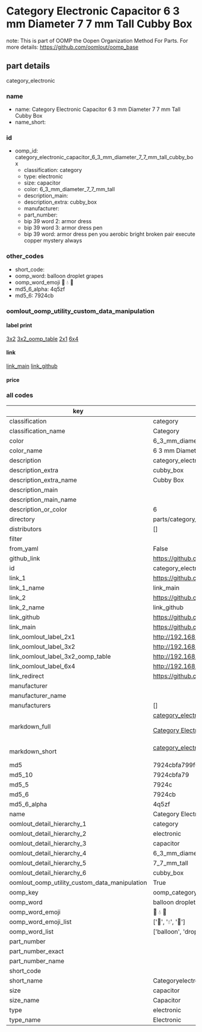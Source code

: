 # Category Electronic Capacitor 6 3 mm Diameter 7 7 mm Tall Cubby Box  

note: This is part of OOMP the Oopen Organization Method For Parts. For more details: https://github.com/oomlout/oomp_base

##  part details
  



category_electronic



### name
* name: Category Electronic Capacitor 6 3 mm Diameter 7 7 mm Tall Cubby Box
* name_short: 
### id
* oomp_id: category_electronic_capacitor_6_3_mm_diameter_7_7_mm_tall_cubby_box
  * classification: category
  * type: electronic
  * size: capacitor
  * color: 6_3_mm_diameter_7_7_mm_tall
  * description_main: 
  * description_extra: cubby_box
  * manufacturer: 
  * part_number: 
  * bip 39 word 2: armor dress
  * bip 39 word 3: armor dress pen
  * bip 39 word: armor dress pen you aerobic bright broken pair execute copper mystery always

### other_codes
* short_code: 
* oomp_word: balloon droplet grapes
* oomp_word_emoji :balloon: :droplet: :grapes:
* md5_6_alpha: 4q5zf
* md5_6: 7924cb






### oomlout_oomp_utility_custom_data_manipulation
#### label print
[3x2](http://192.168.1.245:1112/?label=oomp%204q5zf)
[3x2_oomp_table](http://192.168.1.108:1112/?label=oomp%204q5zf)
[2x1](http://192.168.1.242:1112/?label=oomp%204q5zf)
[6x4](http://192.168.1.55:1112/?label=oomp%204q5zf)    

#### link

[link_main](https://github.com/oomlout/oomlout_oomp_version_1_messy/tree/main/parts/category_electronic_capacitor_6_3_mm_diameter_7_7_mm_tall_cubby_box) [link_github](https://github.com/oomlout/oomlout_oomp_version_1_messy/tree/main/parts/category_electronic_capacitor_6_3_mm_diameter_7_7_mm_tall_cubby_box)                             

#### price







### all codes 
| key | value |  
| --- | --- |  
| classification | category |  
| classification_name | Category |  
| color | 6_3_mm_diameter_7_7_mm_tall |  
| color_name | 6 3 mm Diameter 7 7 mm Tall |  
| description | category_electronic |  
| description_extra | cubby_box |  
| description_extra_name | Cubby Box |  
| description_main |  |  
| description_main_name |  |  
| description_or_color | 6  |  
| directory | parts/category_electronic_capacitor_6_3_mm_diameter_7_7_mm_tall_cubby_box |  
| distributors | [] |  
| filter |  |  
| from_yaml | False |  
| github_link | https://github.com/oomlout/oomlout_oomp_part_src/tree/main/parts/category_electronic_capacitor_6_3_mm_diameter_7_7_mm_tall_cubby_box |  
| id | category_electronic_capacitor_6_3_mm_diameter_7_7_mm_tall_cubby_box |  
| link_1 | https://github.com/oomlout/oomlout_oomp_version_1_messy/tree/main/parts/category_electronic_capacitor_6_3_mm_diameter_7_7_mm_tall_cubby_box |  
| link_1_name | link_main |  
| link_2 | https://github.com/oomlout/oomlout_oomp_version_1_messy/tree/main/parts/category_electronic_capacitor_6_3_mm_diameter_7_7_mm_tall_cubby_box |  
| link_2_name | link_github |  
| link_github | https://github.com/oomlout/oomlout_oomp_version_1_messy/tree/main/parts/category_electronic_capacitor_6_3_mm_diameter_7_7_mm_tall_cubby_box |  
| link_main | https://github.com/oomlout/oomlout_oomp_version_1_messy/tree/main/parts/category_electronic_capacitor_6_3_mm_diameter_7_7_mm_tall_cubby_box |  
| link_oomlout_label_2x1 | http://192.168.1.242:1112/?label=oomp%204q5zf |  
| link_oomlout_label_3x2 | http://192.168.1.245:1112/?label=oomp%204q5zf |  
| link_oomlout_label_3x2_oomp_table | http://192.168.1.108:1112/?label=oomp%204q5zf |  
| link_oomlout_label_6x4 | http://192.168.1.55:1112/?label=oomp%204q5zf |  
| link_redirect | https://github.com/oomlout/oomlout_oomp_version_1_messy/tree/main/parts/category_electronic_capacitor_6_3_mm_diameter_7_7_mm_tall_cubby_box |  
| manufacturer |  |  
| manufacturer_name |  |  
| manufacturers | [] |  
| markdown_full | [category_electronic_capacitor_6_3_mm_diameter_7_7_mm_tall_cubby_box](none)<br>[](none)<br>[Category Electronic Capacitor 6 3 Mm Diameter 7 7 Mm Tall Cubby Box](none)<br><br> |  
| markdown_short | [category_electronic_capacitor_6_3_mm_diameter_7_7_mm_tall_cubby_box](none)<br><br> |  
| md5 | 7924cbfa799f039070021ff344d0a85f |  
| md5_10 | 7924cbfa79 |  
| md5_5 | 7924c |  
| md5_6 | 7924cb |  
| md5_6_alpha | 4q5zf |  
| name | Category Electronic Capacitor 6 3 mm Diameter 7 7 mm Tall Cubby Box |  
| oomlout_detail_hierarchy_1 | category |  
| oomlout_detail_hierarchy_2 | electronic |  
| oomlout_detail_hierarchy_3 | capacitor |  
| oomlout_detail_hierarchy_4 | 6_3_mm_diameter |  
| oomlout_detail_hierarchy_5 | 7_7_mm_tall |  
| oomlout_detail_hierarchy_6 | cubby_box |  
| oomlout_oomp_utility_custom_data_manipulation | True |  
| oomp_key | oomp_category_electronic_capacitor_6_3_mm_diameter_7_7_mm_tall_cubby_box |  
| oomp_word | balloon droplet grapes |  
| oomp_word_emoji | :balloon: :droplet: :grapes: |  
| oomp_word_emoji_list | [':balloon:', ':droplet:', ':grapes:'] |  
| oomp_word_list | ['balloon', 'droplet', 'grapes'] |  
| part_number |  |  
| part_number_exact |  |  
| part_number_name |  |  
| short_code |  |  
| short_name | Categoryelectronic |  
| size | capacitor |  
| size_name | Capacitor |  
| type | electronic |  
| type_name | Electronic |  
